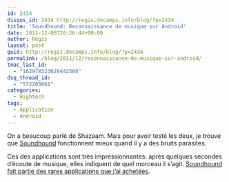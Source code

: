 ```yaml
---
id: 2434
disqus_id: 2434 http://regis.decamps.info/blog/?p=2434
title: 'Soundhound: Reconnaissance de musique sur Android'
date: 2011-12-06T20:26:44+00:00
author: Régis
layout: post
guid: http://regis.decamps.info/blog/?p=2434
permalink: /blog/2011/12/reconnaissance-de-musique-sur-android/
tmac_last_id:
  - "162978323029442560"
dsq_thread_id:
  - "572203661"
categories:
  - Hightech
tags:
  - Application
  - Android
---
```

On a beaucoup parlé de Shazaam. Mais pour avoir testé les deux, je trouve que [Soundhound](https://market.android.com/details?id=com.melodis.midomiMusicIdentifier "Soundhound music identifier sur Android market") fonctionnent mieux quand il y a des bruits parasites.

Ces des applications sont très impressionnantes: après quelques secondes d’écoute de musique, elles indiquent de quel morceau il s’agit. [Soundhound fait partie des rares applications que j’ai achetées](https://plus.google.com/u/0/109077227750219303548/posts/B5MTuHAEAhS "Annonce de la promo sur Google+").
